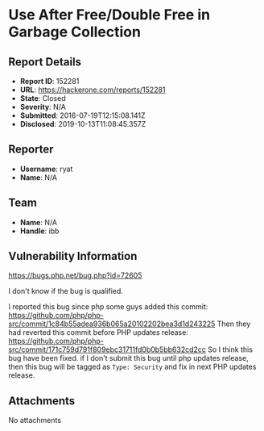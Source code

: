# Use After Free/Double Free in Garbage Collection

## Report Details
- **Report ID**: 152281
- **URL**: https://hackerone.com/reports/152281
- **State**: Closed
- **Severity**: N/A
- **Submitted**: 2016-07-19T12:15:08.141Z
- **Disclosed**: 2019-10-13T11:08:45.357Z

## Reporter
- **Username**: ryat
- **Name**: N/A

## Team
- **Name**: N/A
- **Handle**: ibb

## Vulnerability Information
https://bugs.php.net/bug.php?id=72605

I don't know if the bug is qualified.

I reported this bug since php some guys added this commit: https://github.com/php/php-src/commit/1c84b55adea936b065a20102202bea3d1d243225
Then they had reverted this commit before PHP updates release: https://github.com/php/php-src/commit/171c759d791f809ebc31711fd0b0b5bb632cd2cc
So I think this bug have been fixed. if I don't submit this bug until php updates release, then this bug will be tagged as `Type: Security` and fix in next PHP updates release.

## Attachments
No attachments
